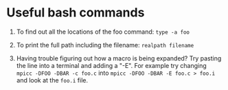 # Useful bash commands

1. To find out all the locations of the foo command:
```type -a foo```

2. To print the full path including the filename:
   ```realpath filename```

3. Having trouble figuring out how a macro is being expanded?  Try
    pasting the line into a terminal and adding a "-E". For example try
    changing ```mpicc -DFOO -DBAR -c foo.c``` into
   ```mpicc -DFOO -DBAR -E foo.c > foo.i``` and look at the ```foo.i``` file.
